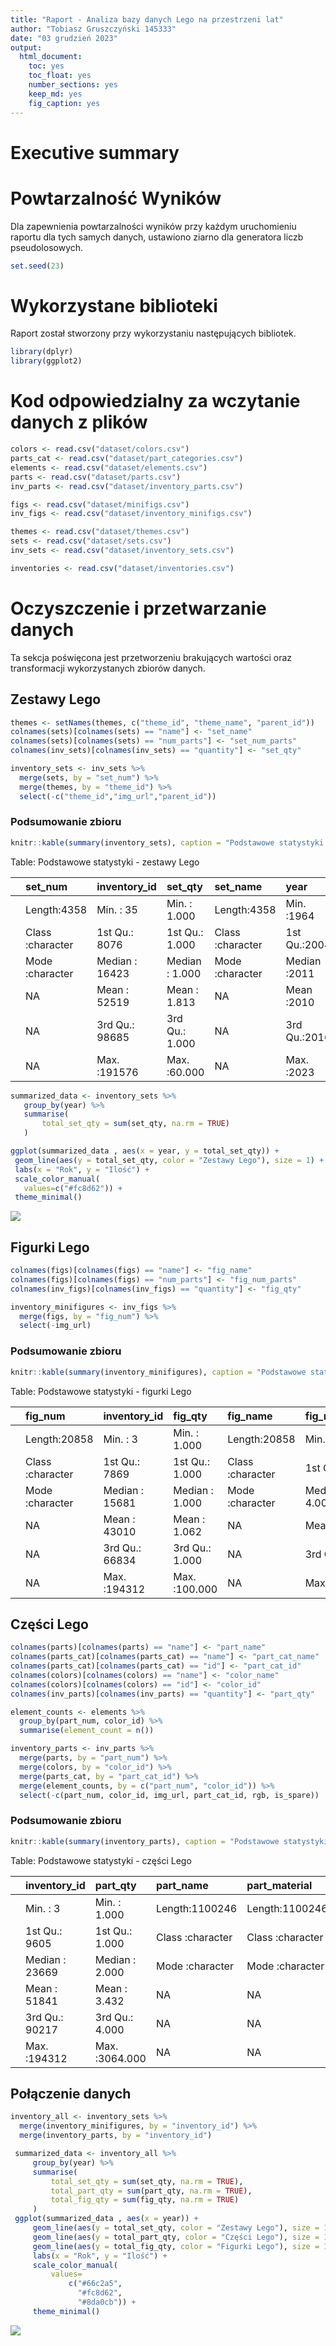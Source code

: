 ```yaml
---
title: "Raport - Analiza bazy danych Lego na przestrzeni lat"
author: "Tobiasz Gruszczyński 145333"
date: "03 grudzień 2023"
output: 
  html_document: 
    toc: yes
    toc_float: yes
    number_sections: yes
    keep_md: yes
    fig_caption: yes
---
```




# Executive summary

# Powtarzalność Wyników

Dla zapewnienia powtarzalności wyników przy każdym uruchomieniu raportu dla tych samych danych, ustawiono ziarno dla generatora liczb pseudolosowych.


```r
set.seed(23)
```

# Wykorzystane biblioteki
Raport został stworzony przy wykorzystaniu następujących bibliotek.


```r
library(dplyr)
library(ggplot2)
```

# Kod odpowiedzialny za wczytanie danych z plików


```r
colors <- read.csv("dataset/colors.csv")
parts_cat <- read.csv("dataset/part_categories.csv")
elements <- read.csv("dataset/elements.csv")
parts <- read.csv("dataset/parts.csv")
inv_parts <- read.csv("dataset/inventory_parts.csv")

figs <- read.csv("dataset/minifigs.csv")
inv_figs <- read.csv("dataset/inventory_minifigs.csv")

themes <- read.csv("dataset/themes.csv")
sets <- read.csv("dataset/sets.csv")
inv_sets <- read.csv("dataset/inventory_sets.csv")

inventories <- read.csv("dataset/inventories.csv")
```

# Oczyszczenie i przetwarzanie danych
Ta sekcja poświęcona jest przetworzeniu brakujących wartości oraz transformacji wykorzystanych zbiorów danych.

## Zestawy Lego


```r
themes <- setNames(themes, c("theme_id", "theme_name", "parent_id"))
colnames(sets)[colnames(sets) == "name"] <- "set_name"
colnames(sets)[colnames(sets) == "num_parts"] <- "set_num_parts"
colnames(inv_sets)[colnames(inv_sets) == "quantity"] <- "set_qty"

inventory_sets <- inv_sets %>%
  merge(sets, by = "set_num") %>%
  merge(themes, by = "theme_id") %>%
  select(-c("theme_id","img_url","parent_id"))
```

### Podsumowanie zbioru


```r
knitr::kable(summary(inventory_sets), caption = "Podstawowe statystyki - zestawy Lego")
```



Table: Podstawowe statystyki - zestawy Lego

|   |  set_num        | inventory_id  |   set_qty     |  set_name       |     year    |set_num_parts  | theme_name      |
|:--|:----------------|:--------------|:--------------|:----------------|:------------|:--------------|:----------------|
|   |Length:4358      |Min.   :    35 |Min.   : 1.000 |Length:4358      |Min.   :1964 |Min.   :   0.0 |Length:4358      |
|   |Class :character |1st Qu.:  8076 |1st Qu.: 1.000 |Class :character |1st Qu.:2004 |1st Qu.:   9.0 |Class :character |
|   |Mode  :character |Median : 16423 |Median : 1.000 |Mode  :character |Median :2011 |Median :  45.0 |Mode  :character |
|   |NA               |Mean   : 52519 |Mean   : 1.813 |NA               |Mean   :2010 |Mean   : 119.3 |NA               |
|   |NA               |3rd Qu.: 98685 |3rd Qu.: 1.000 |NA               |3rd Qu.:2016 |3rd Qu.: 121.0 |NA               |
|   |NA               |Max.   :191576 |Max.   :60.000 |NA               |Max.   :2023 |Max.   :4024.0 |NA               |

```r
summarized_data <- inventory_sets %>%
   group_by(year) %>%
   summarise(
       total_set_qty = sum(set_qty, na.rm = TRUE)
   )

ggplot(summarized_data , aes(x = year, y = total_set_qty)) +
 geom_line(aes(y = total_set_qty, color = "Zestawy Lego"), size = 1) +
 labs(x = "Rok", y = "Ilość") +
 scale_color_manual(
   values=c("#fc8d62")) +
 theme_minimal()
```

![](Analiza_Lego_files/figure-html/unnamed-chunk-5-1.png)<!-- -->

## Figurki Lego


```r
colnames(figs)[colnames(figs) == "name"] <- "fig_name"
colnames(figs)[colnames(figs) == "num_parts"] <- "fig_num_parts"
colnames(inv_figs)[colnames(inv_figs) == "quantity"] <- "fig_qty"

inventory_minifigures <- inv_figs %>%
  merge(figs, by = "fig_num") %>%
  select(-img_url)
```

### Podsumowanie zbioru


```r
knitr::kable(summary(inventory_minifigures), caption = "Podstawowe statystyki - figurki Lego")
```



Table: Podstawowe statystyki - figurki Lego

|   |  fig_num        | inventory_id  |   fig_qty      |  fig_name       |fig_num_parts   |
|:--|:----------------|:--------------|:---------------|:----------------|:---------------|
|   |Length:20858     |Min.   :     3 |Min.   :  1.000 |Length:20858     |Min.   :  0.000 |
|   |Class :character |1st Qu.:  7869 |1st Qu.:  1.000 |Class :character |1st Qu.:  4.000 |
|   |Mode  :character |Median : 15681 |Median :  1.000 |Mode  :character |Median :  4.000 |
|   |NA               |Mean   : 43010 |Mean   :  1.062 |NA               |Mean   :  4.813 |
|   |NA               |3rd Qu.: 66834 |3rd Qu.:  1.000 |NA               |3rd Qu.:  5.000 |
|   |NA               |Max.   :194312 |Max.   :100.000 |NA               |Max.   :143.000 |

## Części Lego


```r
colnames(parts)[colnames(parts) == "name"] <- "part_name"
colnames(parts_cat)[colnames(parts_cat) == "name"] <- "part_cat_name"
colnames(parts_cat)[colnames(parts_cat) == "id"] <- "part_cat_id"
colnames(colors)[colnames(colors) == "name"] <- "color_name"
colnames(colors)[colnames(colors) == "id"] <- "color_id"
colnames(inv_parts)[colnames(inv_parts) == "quantity"] <- "part_qty"

element_counts <- elements %>%
  group_by(part_num, color_id) %>%
  summarise(element_count = n())

inventory_parts <- inv_parts %>%
  merge(parts, by = "part_num") %>%
  merge(colors, by = "color_id") %>%
  merge(parts_cat, by = "part_cat_id") %>%
  merge(element_counts, by = c("part_num", "color_id")) %>%
  select(-c(part_num, color_id, img_url, part_cat_id, rgb, is_spare))
```

### Podsumowanie zbioru


```r
knitr::kable(summary(inventory_parts), caption = "Podstawowe statystyki - części Lego")
```



Table: Podstawowe statystyki - części Lego

|   | inventory_id  |   part_qty      | part_name       |part_material    | color_name      |  is_trans       |part_cat_name    |element_count |
|:--|:--------------|:----------------|:----------------|:----------------|:----------------|:----------------|:----------------|:-------------|
|   |Min.   :     3 |Min.   :   1.000 |Length:1100246   |Length:1100246   |Length:1100246   |Length:1100246   |Length:1100246   |Min.   :1.000 |
|   |1st Qu.:  9605 |1st Qu.:   1.000 |Class :character |Class :character |Class :character |Class :character |Class :character |1st Qu.:1.000 |
|   |Median : 23669 |Median :   2.000 |Mode  :character |Mode  :character |Mode  :character |Mode  :character |Mode  :character |Median :1.000 |
|   |Mean   : 51841 |Mean   :   3.432 |NA               |NA               |NA               |NA               |NA               |Mean   :1.591 |
|   |3rd Qu.: 90217 |3rd Qu.:   4.000 |NA               |NA               |NA               |NA               |NA               |3rd Qu.:2.000 |
|   |Max.   :194312 |Max.   :3064.000 |NA               |NA               |NA               |NA               |NA               |Max.   :9.000 |

## Połączenie danych


```r
inventory_all <- inventory_sets %>%
  merge(inventory_minifigures, by = "inventory_id") %>%
  merge(inventory_parts, by = "inventory_id")

 summarized_data <- inventory_all %>%
     group_by(year) %>%
     summarise(
         total_set_qty = sum(set_qty, na.rm = TRUE),
         total_part_qty = sum(part_qty, na.rm = TRUE),
         total_fig_qty = sum(fig_qty, na.rm = TRUE)
     )
 ggplot(summarized_data , aes(x = year)) +
     geom_line(aes(y = total_set_qty, color = "Zestawy Lego"), size = 1) +
     geom_line(aes(y = total_part_qty, color = "Części Lego"), size = 1) +
     geom_line(aes(y = total_fig_qty, color = "Figurki Lego"), size = 1) +
     labs(x = "Rok", y = "Ilość") +
     scale_color_manual(
         values=
             c("#66c2a5",
               "#fc8d62",
               "#8da0cb")) +
     theme_minimal()
```

![](Analiza_Lego_files/figure-html/unnamed-chunk-10-1.png)<!-- -->
